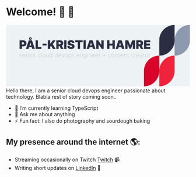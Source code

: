 # Welcome! 👋 👋

<img src="https://raw.githubusercontent.com/pkhamre/pkhamre/main/github-pkhamre.png" alt="banner that says Pål-Kristian Hamre - senior cloud devops engineer and content creator alongside a simple logo illustration">
Hello there, I am a senior cloud devops engineer passionate about technology. Blabla rest of story coming soon..

- 🌱 I’m currently learning TypeScript
- 💬 Ask me about anything
- ⚡ Fun fact: I also do photography and sourdough baking

## My presence around the internet 🌎:
- Streaming occasionally on Twitch <a href="https://www.twitch.tv/uglen">Twitch</a> 📹
- Writing short updates on <a href="https://www.linkedin.com/in/pkhamre/">LinkedIn</a> 💼